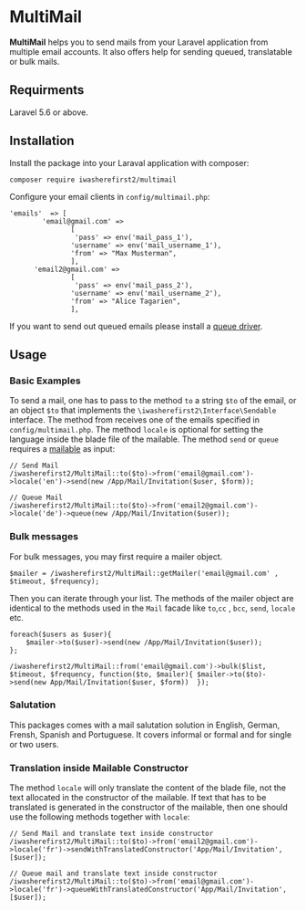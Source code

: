# MultiMail 

**MultiMail** helps you to send mails from your Laravel application from multiple email accounts. It also offers help for sending queued, translatable or bulk mails.

## Requirments

Laravel 5.6 or above.


## Installation 

Install the package into your Laraval application with composer:

    composer require iwasherefirst2/multimail 

Configure your email clients in `config/multimail.php`: 

    'emails'  => [ 
			'email@gmail.com' => 
			       [
					'pass' => env('mail_pass_1'),
	               'username' => env('mail_username_1'),
				   'from' => "Max Musterman",
				   ],
		  'email2@gmail.com' => 
			       [
					'pass' => env('mail_pass_2'),
	               'username' => env('mail_username_2'),
				   'from' => "Alice Tagarien",
				   ],
				  
If you want to send out queued emails please install a [queue driver](https://laravel.com/docs/5.8/queues#driver-prerequisites).

## Usage 

### Basic Examples

To send a mail, one has to pass to the method `to` a string `$to` of the email, or an object `$to` that implements the `\iwasherefirst2\Interface\Sendable` interface. 
The method from receives one of the emails specified in `config/multimail.php`. 
The method `locale` is optional for setting the language inside the blade file of the mailable.
The method `send` or `queue` requires a [mailable](https://laravel.com/docs/5.8/mail#generating-mailables) as input:

    // Send Mail 
    /iwasherefirst2/MultiMail::to($to)->from('email@gmail.com')->locale('en')->send(new /App/Mail/Invitation($user, $form));
	
	// Queue Mail 
    /iwasherefirst2/MultiMail::to($to)->from('email2@gmail.com')->locale('de')->queue(new /App/Mail/Invitation($user));
	
### Bulk messages

For bulk messages, you may first require a mailer object.

	$mailer = /iwasherefirst2/MultiMail::getMailer('email@gmail.com' , $timeout, $frequency);
	
Then you can iterate through your list. The methods of the mailer object are identical to the methods used in the `Mail` facade like `to`,`cc` , `bcc`, `send`, `locale` etc.	

	foreach($users as $user){
		$mailer->to($user)->send(new /App/Mail/Invitation($user));
	};

    /iwasherefirst2/MultiMail::from('email@gmail.com')->bulk($list, $timeout, $frequency, function($to, $mailer){ $mailer->to($to)->send(new App/Mail/Invitation($user, $form))  });

### Salutation

This packages comes with a mail salutation solution in English, German, Frensh, Spanish and Portuguese. It covers informal or formal and for single or two users.


### Translation inside Mailable Constructor

The method `locale` will only translate the content of the blade file, not the text allocated in the constructor of the mailable.
If text that has to be translated is generated in the constructor of the mailable, then one should use the following methods together with `locale`:
	
	// Send Mail and translate text inside constructor
    /iwasherefirst2/MultiMail::to($to)->from('email2@gmail.com')->locale('fr')->sendWithTranslatedConstructor('App/Mail/Invitation', [$user]);
	
	// Queue mail and translate text inside constructor
	/iwasherefirst2/MultiMail::to($to)->from('email@gmail.com')->locale('fr')->queueWithTranslatedConstructor('App/Mail/Invitation', [$user]);
	